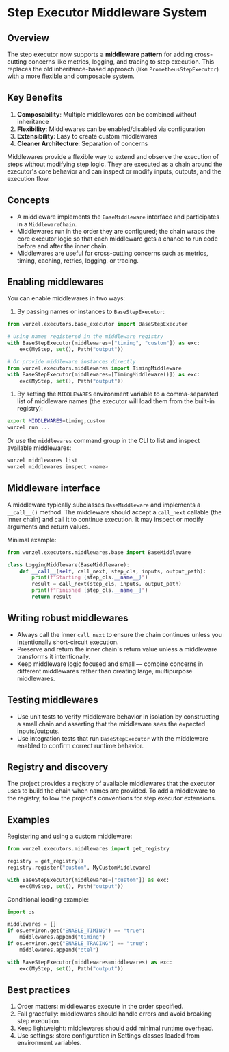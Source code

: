 # Step Executor Middleware System

## Overview

The step executor now supports a **middleware pattern** for adding cross-cutting concerns like metrics, logging, and tracing to step execution. This replaces the old inheritance-based approach (like `PrometheusStepExecutor`) with a more flexible and composable system.

## Key Benefits

1. **Composability**: Multiple middlewares can be combined without inheritance
2. **Flexibility**: Middlewares can be enabled/disabled via configuration
3. **Extensibility**: Easy to create custom middlewares
4. **Cleaner Architecture**: Separation of concerns

Middlewares provide a flexible way to extend and observe the execution of
steps without modifying step logic. They are executed as a chain around the
executor's core behavior and can inspect or modify inputs, outputs, and the
execution flow.

## Concepts

- A middleware implements the `BaseMiddleware` interface and participates in a
  `MiddlewareChain`.
- Middlewares run in the order they are configured; the chain wraps the core
  executor logic so that each middleware gets a chance to run code before and
  after the inner chain.
- Middlewares are useful for cross-cutting concerns such as metrics, timing,
  caching, retries, logging, or tracing.

## Enabling middlewares

You can enable middlewares in two ways:

1. By passing names or instances to `BaseStepExecutor`:

```python
from wurzel.executors.base_executor import BaseStepExecutor

# Using names registered in the middleware registry
with BaseStepExecutor(middlewares=["timing", "custom"]) as exc:
    exc(MyStep, set(), Path("output"))

# Or provide middleware instances directly
from wurzel.executors.middlewares import TimingMiddleware
with BaseStepExecutor(middlewares=[TimingMiddleware()]) as exc:
    exc(MyStep, set(), Path("output"))
```

1. By setting the `MIDDLEWARES` environment variable to a comma-separated
  list of middleware names (the executor will load them from the built-in
  registry):

```bash
export MIDDLEWARES=timing,custom
wurzel run ...
```

Or use the `middlewares` command group in the CLI to list and inspect
available middlewares:

```bash
wurzel middlewares list
wurzel middlewares inspect <name>
```

## Middleware interface

A middleware typically subclasses `BaseMiddleware` and implements a
`__call__()` method. The middleware should accept a `call_next` callable (the inner
chain) and call it to continue execution. It may inspect or modify arguments
and return values.

Minimal example:

```python
from wurzel.executors.middlewares.base import BaseMiddleware

class LoggingMiddleware(BaseMiddleware):
    def __call__(self, call_next, step_cls, inputs, output_path):
        print(f"Starting {step_cls.__name__}")
        result = call_next(step_cls, inputs, output_path)
        print(f"Finished {step_cls.__name__}")
        return result
```

## Writing robust middlewares

- Always call the inner `call_next` to ensure the chain continues unless you
  intentionally short-circuit execution.
- Preserve and return the inner chain's return value unless a middleware
  transforms it intentionally.
- Keep middleware logic focused and small — combine concerns in different
  middlewares rather than creating large, multipurpose middlewares.

## Testing middlewares

- Use unit tests to verify middleware behavior in isolation by constructing a
  small chain and asserting that the middleware sees the expected inputs/outputs.
- Use integration tests that run `BaseStepExecutor` with the middleware enabled
  to confirm correct runtime behavior.

## Registry and discovery

The project provides a registry of available middlewares that the executor
uses to build the chain when names are provided. To add a middleware to the
registry, follow the project's conventions for step executor extensions.

## Examples

Registering and using a custom middleware:

```python
from wurzel.executors.middlewares import get_registry

registry = get_registry()
registry.register("custom", MyCustomMiddleware)

with BaseStepExecutor(middlewares=["custom"]) as exc:
    exc(MyStep, set(), Path("output"))
```

Conditional loading example:

```python
import os

middlewares = []
if os.environ.get("ENABLE_TIMING") == "true":
    middlewares.append("timing")
if os.environ.get("ENABLE_TRACING") == "true":
    middlewares.append("otel")

with BaseStepExecutor(middlewares=middlewares) as exc:
    exc(MyStep, set(), Path("output"))
```

## Best practices

1. Order matters: middlewares execute in the order specified.
2. Fail gracefully: middlewares should handle errors and avoid breaking step execution.
3. Keep lightweight: middlewares should add minimal runtime overhead.
4. Use settings: store configuration in Settings classes loaded from environment variables.
